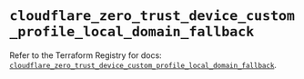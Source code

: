 # `cloudflare_zero_trust_device_custom_profile_local_domain_fallback`

Refer to the Terraform Registry for docs: [`cloudflare_zero_trust_device_custom_profile_local_domain_fallback`](https://registry.terraform.io/providers/cloudflare/cloudflare/5.11.0/docs/resources/zero_trust_device_custom_profile_local_domain_fallback).

